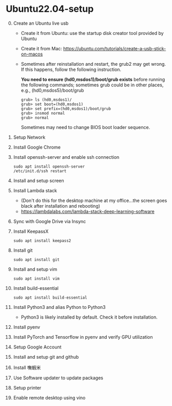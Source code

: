 # Ubuntu22.04-setup

0. Create an Ubuntu live usb 
    - Create it from Ubuntu: use the startup disk creator tool provided by Ubuntu
    - Create it from Mac: https://ubuntu.com/tutorials/create-a-usb-stick-on-macos  
    - Sometimes after reinstallation and restart, the grub2 may get wrong.  If this happens, follow the following instruction.
    
      **You need to ensure (hd0,msdos1)/boot/grub exists** before running the following commands; sometimes grub could be in other places, e.g., (hd0,msdos5)/boot/grub
      ```
      grub> ls (hd0,msdos1)/
      grub> set boot=(hd0,msdos1)
      grub> set prefix=(hd0,msdos1)/boot/grub
      grub> insmod normal
      grub> normal
      ```
      Sometimes may need to change BIOS boot loader sequence.

0. Setup Network
0. Install Google Chrome
0. Install openssh-server and enable ssh connection
	```
	sudo apt install openssh-server
 	/etc/init.d/ssh restart
	```
0. Install and setup screen
0. Install Lambda stack
    - (Don't do this for the desktop machine at my office...the screen goes black after installation and rebooting)
    - https://lambdalabs.com/lambda-stack-deep-learning-software
0. Sync with Google Drive via Insync
0. Install KeepassX
   ```
   sudo apt install keepass2
   ```
0. Install git
   ```
   sudo apt install git
   ```
0. Install and setup vim
   ```
   sudo apt install vim
   ```
0. Install build-essential
   ```
   sudo apt install build-essential
   ```
0. Install Python3 and alias Python to Python3
   - Python3 is likely installed by default.  Check it before installation.
0. Install pyenv
0. Install PyTorch and Tensorflow in pyenv and verify GPU utilization
0. Setup Google Account
0. Install and setup git and github
0. Install 嘸蝦米
0. Use Software updater to update packages
0. Setup printer
0. Enable remote desktop using vino
